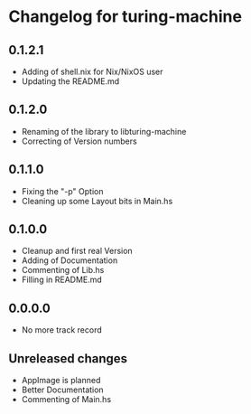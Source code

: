 # Changelog for turing-machine
## 0.1.2.1
- Adding of shell.nix for Nix/NixOS user
- Updating the README.md

## 0.1.2.0
- Renaming of the library to libturing-machine
- Correcting of Version numbers

## 0.1.1.0
- Fixing the "-p" Option
- Cleaning up some Layout bits in Main.hs

## 0.1.0.0
- Cleanup and first real Version
- Adding of Documentation
- Commenting of Lib.hs
- Filling in README.md

## 0.0.0.0
- No more track record

## Unreleased changes
- AppImage is planned
- Better Documentation
- Commenting of Main.hs
